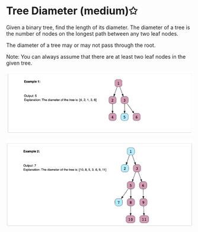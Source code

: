 # Tree Diameter (medium)✩

Given a binary tree, find the length of its diameter. 
The diameter of a tree is the number of nodes on the longest 
path between any two leaf nodes. 

The diameter of a tree may or may not pass through the root.

Note: You can always assume that there are at least two leaf nodes in the given tree.

![Binary Tree Path Sum Example 1](./../../../../assets/tree_diameter_1.png)

![Binary Tree Path Sum Example 2](./../../../../assets/tree_diameter_2.png)

